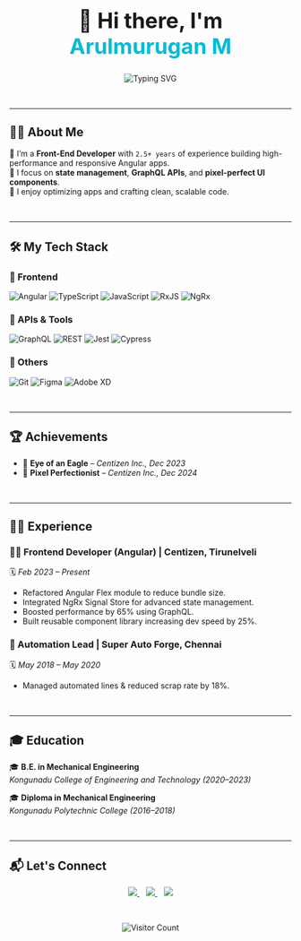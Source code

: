 <!-- Profile README for Arulmurugan M -->

<h1 align="center" style="font-size: 38px;">
  👋 Hi there, I'm <span style="color:#00BCD4">Arulmurugan M</span>
</h1>

<p align="center" style="margin-top: 10px;">
  <img src="https://readme-typing-svg.herokuapp.com?font=Fira+Code&size=28&pause=1000&color=00BCD4&center=true&width=800&lines=Front-End+Angular+Developer;GraphQL+%7C+NgRx+%7C+UI+Lover;Pixel+Perfect+Designs+%F0%9F%96%8C%EF%B8%8F;Clean+and+Maintainable+Code" alt="Typing SVG" />
</p>

<br/>

---

## 🧑‍💻 About Me

🎯 I’m a **Front-End Developer** with `2.5+ years` of experience building high-performance and responsive Angular apps.  
🧠 I focus on **state management**, **GraphQL APIs**, and **pixel-perfect UI components**.  
🚀 I enjoy optimizing apps and crafting clean, scalable code.

<br/>

---

## 🛠️ My Tech Stack

### 🚀 Frontend
![Angular](https://img.shields.io/badge/-Angular-DD0031?style=for-the-badge&logo=angular&logoColor=white)
![TypeScript](https://img.shields.io/badge/-TypeScript-3178C6?style=for-the-badge&logo=typescript&logoColor=white)
![JavaScript](https://img.shields.io/badge/-JavaScript-F7DF1E?style=for-the-badge&logo=javascript&logoColor=black)
![RxJS](https://img.shields.io/badge/-RxJS-B7178C?style=for-the-badge&logo=reactivex&logoColor=white)
![NgRx](https://img.shields.io/badge/-NgRx-8D45B4?style=for-the-badge)

### 🎯 APIs & Tools
![GraphQL](https://img.shields.io/badge/-GraphQL-E10098?style=for-the-badge&logo=graphql&logoColor=white)
![REST](https://img.shields.io/badge/-REST-000?style=for-the-badge&logo=swagger&logoColor=white)
![Jest](https://img.shields.io/badge/-Jest-C21325?style=for-the-badge&logo=jest&logoColor=white)
![Cypress](https://img.shields.io/badge/-Cypress-17202C?style=for-the-badge&logo=cypress&logoColor=white)

### 🔧 Others
![Git](https://img.shields.io/badge/-Git-F05032?style=for-the-badge&logo=git&logoColor=white)
![Figma](https://img.shields.io/badge/-Figma-F24E1E?style=for-the-badge&logo=figma&logoColor=white)
![Adobe XD](https://img.shields.io/badge/-Adobe%20XD-FF61F6?style=for-the-badge&logo=adobe-xd&logoColor=white)

<br/>

---

## 🏆 Achievements

- 🦅 **Eye of an Eagle** – *Centizen Inc., Dec 2023*  
- 🎯 **Pixel Perfectionist** – *Centizen Inc., Dec 2024*

<br/>

---

## 🧑‍💼 Experience

### 👨‍💻 Frontend Developer (Angular) | **Centizen, Tirunelveli**  
🗓️ *Feb 2023 – Present*
- Refactored Angular Flex module to reduce bundle size.
- Integrated NgRx Signal Store for advanced state management.
- Boosted performance by 65% using GraphQL.
- Built reusable component library increasing dev speed by 25%.

### 🔧 Automation Lead | **Super Auto Forge, Chennai**  
🗓️ *May 2018 – May 2020*
- Managed automated lines & reduced scrap rate by 18%.

<br/>

---

## 🎓 Education

🎓 **B.E. in Mechanical Engineering**  
*Kongunadu College of Engineering and Technology (2020–2023)*

🎓 **Diploma in Mechanical Engineering**  
*Kongunadu Polytechnic College (2016–2018)*

<br/>

---

## 📬 Let's Connect

<p align="center">
  <a href="mailto:arulmadhujothi@gmail.com">
    <img src="https://img.shields.io/badge/Email-arulmadhujothi@gmail.com-D14836?style=for-the-badge&logo=gmail&logoColor=white"/>
  </a>
  &nbsp;&nbsp;
  <a href="https://www.linkedin.com/in/arulmuruganmadheswaran" target="_blank">
    <img src="https://img.shields.io/badge/LinkedIn-arulmuruganmadheswaran-0077B5?style=for-the-badge&logo=linkedin&logoColor=white"/>
  </a>
  &nbsp;&nbsp;
  <a href="https://github.com/arulmurugan" target="_blank">
    <img src="https://img.shields.io/badge/GitHub-arulmurugan-181717?style=for-the-badge&logo=github&logoColor=white"/>
  </a>
</p>

<br/>

<p align="center">
  <img src="https://komarev.com/ghpvc/?username=arulmurugan&style=for-the-badge&color=blue" alt="Visitor Count"/>
</p>
